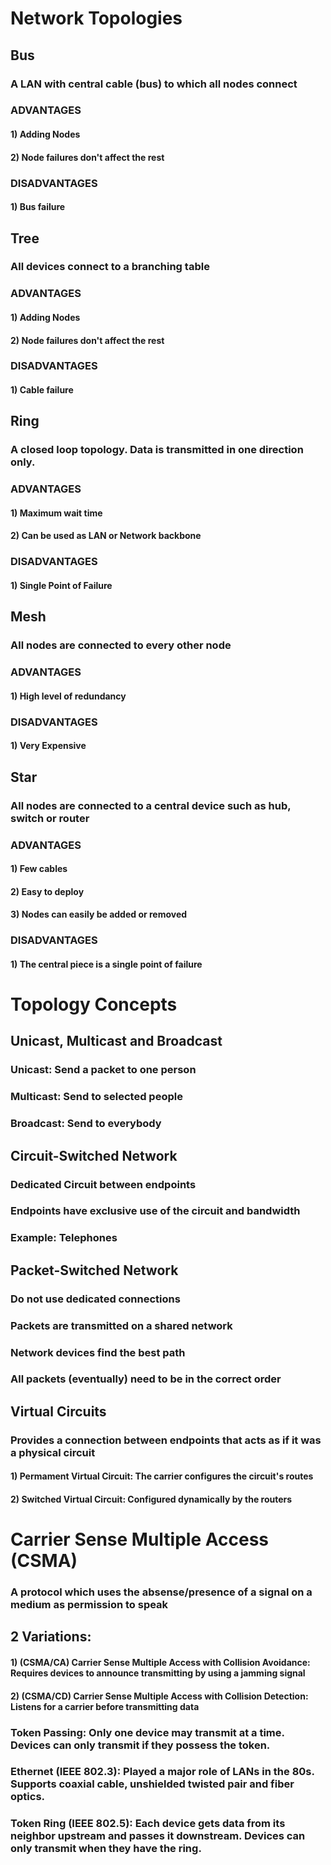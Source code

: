 # Network Topologies

## Bus

### A LAN with central cable (bus) to which all nodes connect

### ADVANTAGES

#### 1) Adding Nodes

#### 2) Node failures don't affect the rest

### DISADVANTAGES

#### 1) Bus failure

## Tree

### All devices connect to a branching table

### ADVANTAGES

#### 1) Adding Nodes

#### 2) Node failures don't affect the rest

### DISADVANTAGES

#### 1) Cable failure

## Ring

### A closed loop topology. Data is transmitted in one direction only.

### ADVANTAGES

#### 1) Maximum wait time

#### 2) Can be used as LAN or Network backbone

### DISADVANTAGES

#### 1) Single Point of Failure

## Mesh

### All nodes are connected to every other node

### ADVANTAGES

#### 1) High level of redundancy

### DISADVANTAGES

#### 1) Very Expensive

## Star 

### All nodes are connected to a central device such as hub, switch or router

### ADVANTAGES

#### 1) Few cables

#### 2) Easy to deploy

#### 3) Nodes can easily be added or removed

### DISADVANTAGES

#### 1) The central piece is a single point of failure

# Topology Concepts

## Unicast, Multicast and Broadcast

### Unicast: Send a packet to one person

### Multicast: Send to selected people

### Broadcast: Send to everybody

## Circuit-Switched Network

### Dedicated Circuit between endpoints

### Endpoints have exclusive use of the circuit and bandwidth

### Example: Telephones

## Packet-Switched Network

### Do not use dedicated connections

### Packets are transmitted on a shared network

### Network devices find the best path

### All packets (eventually) need to be in the correct order

## Virtual Circuits

### Provides a connection between endpoints that acts as if it was a physical circuit

#### 1) Permament Virtual Circuit: The carrier configures the circuit's routes

#### 2) Switched Virtual Circuit: Configured dynamically by the routers

# Carrier Sense Multiple Access (CSMA)

### A protocol which uses the absense/presence of a signal on a medium as permission to speak

## 2 Variations:

#### 1) (CSMA/CA) Carrier Sense Multiple Access with Collision Avoidance: Requires devices to announce transmitting by using a jamming signal

#### 2) (CSMA/CD) Carrier Sense Multiple Access with Collision Detection: Listens for a carrier before transmitting data

### Token Passing: Only one device may transmit at a time. Devices can only transmit if they possess the token.

### Ethernet (IEEE 802.3): Played a major role of LANs in the 80s. Supports coaxial cable, unshielded twisted pair and fiber optics.

### Token Ring (IEEE 802.5): Each device gets data from its neighbor upstream and passes it downstream. Devices can only transmit when they have the ring.
